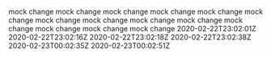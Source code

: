 mock change
mock change
mock change
mock change
mock change
mock change
mock change
mock change
mock change
mock change
mock change
mock change
mock change
mock change
2020-02-22T23:02:01Z
2020-02-22T23:02:16Z
2020-02-22T23:02:18Z
2020-02-22T23:02:38Z
2020-02-23T00:02:35Z
2020-02-23T00:02:51Z
